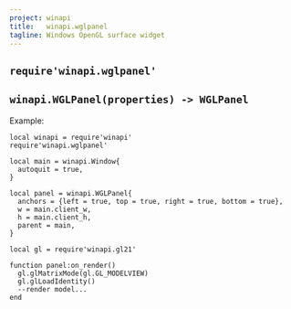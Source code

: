 ```yaml
---
project: winapi
title:   winapi.wglpanel
tagline: Windows OpenGL surface widget
---
```


## `require'winapi.wglpanel'`

## `winapi.WGLPanel(properties) -> WGLPanel`

Example:

~~~{.lua}
local winapi = require'winapi'
require'winapi.wglpanel'

local main = winapi.Window{
  autoquit = true,
}

local panel = winapi.WGLPanel{
  anchors = {left = true, top = true, right = true, bottom = true},
  w = main.client_w,
  h = main.client_h,
  parent = main,
}

local gl = require'winapi.gl21'

function panel:on_render()
  gl.glMatrixMode(gl.GL_MODELVIEW)
  gl.glLoadIdentity()
  --render model...
end
~~~
